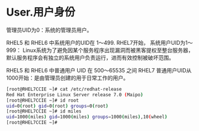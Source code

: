 # User.用户身份

管理员UID为0：系统的管理员用户。

RHEL5 和 RHEL6 中系统用户的UID在 1～499.
RHEL7开始， 系统用户UID为1～999： Linux系统为了避免因某个服务程序出现漏洞而被黑客提权至整台服务器，默认服务程序会有独立的系统用户负责运行，进而有效控制被破坏范围。

RHEL5 和 RHEL6 中普通用户 UID 在 500～65535 之间
RHEL7 普通用户UID从1000开始：是由管理员创建的用于日常工作的用户。

```sh
[root@RHEL7CCIE ~]# cat /etc/redhat-release
Red Hat Enterprise Linux Server release 7.0 (Maipo)
[root@RHEL7CCIE ~]# id root
uid=0(root) gid=0(root) groups=0(root)
[root@RHEL7CCIE ~]# id miles
uid=1000(miles) gid=1000(miles) groups=1000(miles),10(wheel)
[root@RHEL7CCIE ~]#
```

